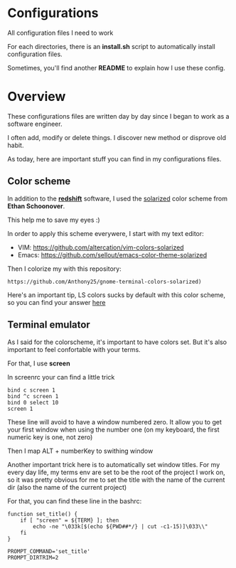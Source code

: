 # Configurations

All configuration files I need to work

For each directories, there is an **install.sh** script to automatically
install configuration files.

Sometimes, you'll find another **README** to explain how I use these config.


# Overview

These configurations files are written day by day since I began to work as a
software engineer.

I often add, modify or delete things. I discover new method or disprove old
habit.

As today, here are important stuff you can find in my configurations files.


## Color scheme

In addition to the [**redshift**](http://jonls.dk/redshift/) software, I used
the [solarized](http://ethanschoonover.com/solarized) color scheme from
**Ethan Schoonover**.

This help me to save my eyes :)

In order to apply this scheme everywere, I start with my text editor:

* VIM: https://github.com/altercation/vim-colors-solarized
* Emacs: https://github.com/sellout/emacs-color-theme-solarized

Then I colorize my with this repository:

    https://github.com/Anthony25/gnome-terminal-colors-solarized)

Here's an important tip, LS colors sucks by default with this color scheme, so
you can find your answer [here](https://github.com/seebi/dircolors-solarized)


## Terminal emulator

As I said for the colorscheme, it's important to have colors set. But it's also
important to feel confortable with your terms.

For that, I use **screen**

In screenrc your can find a little trick

    bind c screen 1
    bind ^c screen 1
    bind 0 select 10
    screen 1

These line will avoid to have a window numbered zero. It allow you to get your
first window when using the number one (on my keyboard, the first numeric key is
one, not zero)

Then I map ALT + numberKey to swithing window


Another important trick here is to automatically set window titles. For my every
day life, my terms env are set to be the root of the project I work on, so it
was pretty obvious for me to set the title with the name of the current dir
(also the name of the current project)

For that, you can find these line in the bashrc:

    function set_title() {
        if [ "screen" = ${TERM} ]; then
            echo -ne "\033k[$(echo ${PWD##*/} | cut -c1-15)]\033\\"
        fi
    }

    PROMPT_COMMAND='set_title'
    PROMPT_DIRTRIM=2

